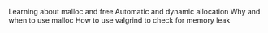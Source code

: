 Learning about malloc and free
Automatic and dynamic allocation
Why and when to use malloc
How to use valgrind to check for memory leak
